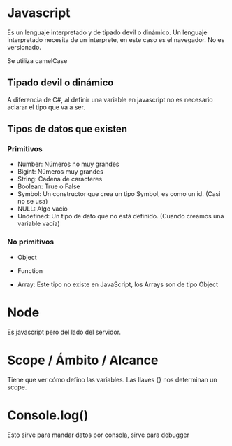 # Javascript

Es un lenguaje interpretado y de tipado devil o dinámico.
Un lenguaje interpretado necesita de un interprete, en este caso es el navegador.
No es versionado.

Se utiliza camelCase

## Tipado devil o dinámico

A diferencia de C#, al definir una variable en javascript no es necesario aclarar el tipo que va a ser.

## Tipos de datos que existen

### Primitivos

-   Number: Números no muy grandes
-   Bigint: Números muy grandes
-   String: Cadena de caracteres
-   Boolean: True o False
-   Symbol: Un constructor que crea un tipo Symbol, es como un id. (Casi no se usa)
-   NULL: Algo vacío
-   Undefined: Un tipo de dato que no está definido. (Cuando creamos una variable vacía)

### No primitivos

-   Object
-   Function

-   Array: Este tipo no existe en JavaScript, los Arrays son de tipo Object

# Node

Es javascript pero del lado del servidor.

# Scope / Ámbito / Alcance

Tiene que ver cómo defino las variables.
Las llaves {} nos determinan un scope.

# Console.log()

Esto sirve para mandar datos por consola, sirve para debugger
